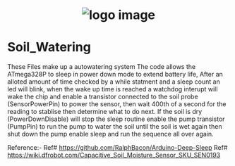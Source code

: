 <h1 align="center">
   <img src="/DSC_3343.jpg" alt="logo image"/>
 </h1>
 
# Soil_Watering

These Files make up a autowatering system 
The code allows the ATmega328P to sleep in power down mode to extend battery life, 
After an alloted amount of time checked by a while statment and a sleep count an led will blink, when the wake up time is reached a 
watchdog interupt will wake the chip and enable a transistor connected to the soil probe (SensorPowerPin) to power the sensor,
then wait 400th of a second for the reading to stablise then determine what to do next.
If the soil is dry (PowerDownDisable) will stop the sleep routine enable the pump transistor (PumpPin)
to run the pump to water the soil until the soil is wet again then shut down the pump enable sleep and run the sequence all over again.

Reference:-
Ref# https://github.com/RalphBacon/Arduino-Deep-Sleep
Ref# https://wiki.dfrobot.com/Capacitive_Soil_Moisture_Sensor_SKU_SEN0193
